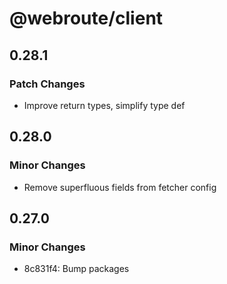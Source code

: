 # @webroute/client

## 0.28.1

### Patch Changes

- Improve return types, simplify type def

## 0.28.0

### Minor Changes

- Remove superfluous fields from fetcher config

## 0.27.0

### Minor Changes

- 8c831f4: Bump packages
